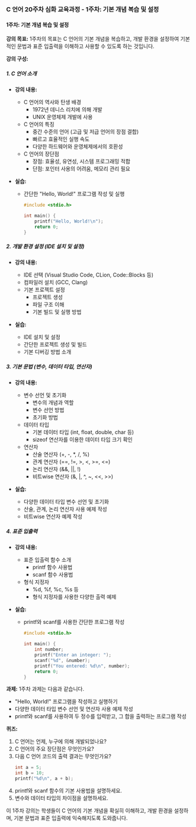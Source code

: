 ### C 언어 20주차 심화 교육과정 - 1주차: 기본 개념 복습 및 설정

#### 1주차: 기본 개념 복습 및 설정

**강의 목표:**
1주차의 목표는 C 언어의 기본 개념을 복습하고, 개발 환경을 설정하여 기본적인 문법과 표준 입출력을 이해하고 사용할 수 있도록 하는 것입니다.

**강의 구성:**

##### 1. C 언어 소개
- **강의 내용:**
  - C 언어의 역사와 탄생 배경
    - 1972년 데니스 리치에 의해 개발
    - UNIX 운영체제 개발에 사용
  - C 언어의 특징
    - 중간 수준의 언어 (고급 및 저급 언어의 장점 결합)
    - 빠르고 효율적인 실행 속도
    - 다양한 하드웨어와 운영체제에서의 호환성
  - C 언어의 장단점
    - 장점: 효율성, 유연성, 시스템 프로그래밍 적합
    - 단점: 포인터 사용의 어려움, 메모리 관리 필요

- **실습:**
  - 간단한 "Hello, World!" 프로그램 작성 및 실행
    ```c
    #include <stdio.h>

    int main() {
        printf("Hello, World!\n");
        return 0;
    }
    ```

##### 2. 개발 환경 설정 (IDE 설치 및 설정)
- **강의 내용:**
  - IDE 선택 (Visual Studio Code, CLion, Code::Blocks 등)
  - 컴파일러 설치 (GCC, Clang)
  - 기본 프로젝트 설정
    - 프로젝트 생성
    - 파일 구조 이해
    - 기본 빌드 및 실행 방법

- **실습:**
  - IDE 설치 및 설정
  - 간단한 프로젝트 생성 및 빌드
  - 기본 디버깅 방법 소개

##### 3. 기본 문법 (변수, 데이터 타입, 연산자)
- **강의 내용:**
  - 변수 선언 및 초기화
    - 변수의 개념과 역할
    - 변수 선언 방법
    - 초기화 방법
  - 데이터 타입
    - 기본 데이터 타입 (int, float, double, char 등)
    - sizeof 연산자를 이용한 데이터 타입 크기 확인
  - 연산자
    - 산술 연산자 (+, -, *, /, %)
    - 관계 연산자 (==, !=, >, <, >=, <=)
    - 논리 연산자 (&&, ||, !)
    - 비트wise 연산자 (&, |, ^, ~, <<, >>)

- **실습:**
  - 다양한 데이터 타입 변수 선언 및 초기화
  - 산술, 관계, 논리 연산자 사용 예제 작성
  - 비트wise 연산자 예제 작성

##### 4. 표준 입출력
- **강의 내용:**
  - 표준 입출력 함수 소개
    - printf 함수 사용법
    - scanf 함수 사용법
  - 형식 지정자
    - %d, %f, %c, %s 등
    - 형식 지정자를 사용한 다양한 출력 예제

- **실습:**
  - printf와 scanf를 사용한 간단한 프로그램 작성
    ```c
    #include <stdio.h>

    int main() {
        int number;
        printf("Enter an integer: ");
        scanf("%d", &number);
        printf("You entered: %d\n", number);
        return 0;
    }
    ```

**과제:**
1주차 과제는 다음과 같습니다.
- "Hello, World!" 프로그램을 작성하고 실행하기
- 다양한 데이터 타입 변수 선언 및 연산자 사용 예제 작성
- printf와 scanf를 사용하여 두 정수를 입력받고, 그 합을 출력하는 프로그램 작성

**퀴즈:**
1. C 언어는 언제, 누구에 의해 개발되었나요?
2. C 언어의 주요 장단점은 무엇인가요?
3. 다음 C 언어 코드의 출력 결과는 무엇인가요?
    ```c
    int a = 5;
    int b = 10;
    printf("%d\n", a + b);
    ```
4. printf와 scanf 함수의 기본 사용법을 설명하세요.
5. 변수와 데이터 타입의 차이점을 설명하세요.

이 1주차 강의는 학생들이 C 언어의 기본 개념을 확실히 이해하고, 개발 환경을 설정하며, 기본 문법과 표준 입출력에 익숙해지도록 도와줍니다.